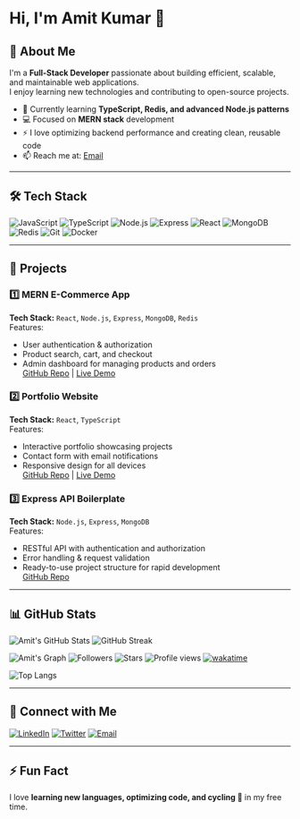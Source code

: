 # Hi, I'm Amit Kumar 👋

## 🚀 About Me
I'm a **Full-Stack Developer** passionate about building efficient, scalable, and maintainable web applications.  
I enjoy learning new technologies and contributing to open-source projects.  

- 🌱 Currently learning **TypeScript, Redis, and advanced Node.js patterns**
- 💻 Focused on **MERN stack** development
- ⚡ I love optimizing backend performance and creating clean, reusable code
- 📫 Reach me at: [Email](mailto:your.email@example.com)  

---

## 🛠 Tech Stack

![JavaScript](https://img.shields.io/badge/JavaScript-F7DF1E?logo=javascript&logoColor=black)
![TypeScript](https://img.shields.io/badge/TypeScript-3178C6?logo=typescript&logoColor=white)
![Node.js](https://img.shields.io/badge/Node.js-339933?logo=node.js&logoColor=white)
![Express](https://img.shields.io/badge/Express-000000?logo=express&logoColor=white)
![React](https://img.shields.io/badge/React-61DAFB?logo=react&logoColor=black)
![MongoDB](https://img.shields.io/badge/MongoDB-47A248?logo=mongodb&logoColor=white)
![Redis](https://img.shields.io/badge/Redis-DC382D?logo=redis&logoColor=white)
![Git](https://img.shields.io/badge/Git-F05032?logo=git&logoColor=white)
![Docker](https://img.shields.io/badge/Docker-2496ED?logo=docker&logoColor=white)

---

## 📂 Projects

### 1️⃣ MERN E-Commerce App
**Tech Stack:** `React`, `Node.js`, `Express`, `MongoDB`, `Redis`  
Features:
- User authentication & authorization
- Product search, cart, and checkout
- Admin dashboard for managing products and orders  
[GitHub Repo](https://github.com/yourusername/mern-ecommerce) | [Live Demo](https://your-demo-link.com)

### 2️⃣ Portfolio Website
**Tech Stack:** `React`, `TypeScript`  
Features:
- Interactive portfolio showcasing projects
- Contact form with email notifications
- Responsive design for all devices  
[GitHub Repo](https://github.com/AMIT222001/portfolio) | [Live Demo](https://your-demo-link.com)

### 3️⃣ Express API Boilerplate
**Tech Stack:** `Node.js`, `Express`, `MongoDB`  
Features:
- RESTful API with authentication and authorization
- Error handling & request validation
- Ready-to-use project structure for rapid development  
[GitHub Repo](https://github.com/AMIT222001/express-api-boilerplate)

---

## 📊 GitHub Stats

![Amit's GitHub Stats](https://github-readme-stats.vercel.app/api?username=AMIT222001&show_icons=true&theme=radical)
![GitHub Streak](https://streak-stats.demolab.com?user=AMIT222001&theme=radical&hide_border=true)

![Amit's Graph](https://github-readme-activity-graph.vercel.app/graph?username=AMIT222001&theme=react-dark&hide_border=true)
![Followers](https://img.shields.io/github/followers/AMIT222001?style=social)
![Stars](https://img.shields.io/github/stars/AMIT222001?affiliations=OWNER%2CCOLLABORATOR&style=social)
![Profile views](https://komarev.com/ghpvc/?username=AMIT222001&color=blueviolet)
[![wakatime](https://wakatime.com/badge/user/4d69296d-0fa3-41b8-8541-32d861a307c3.svg)](https://wakatime.com/@4d69296d-0fa3-41b8-8541-32d861a307c3)








![Top Langs](https://github-readme-stats.vercel.app/api/top-langs/?username=AMIT222001&layout=compact&theme=radical)

---

## 💬 Connect with Me

[![LinkedIn](https://img.shields.io/badge/LinkedIn-0077B5?logo=linkedin&logoColor=white)](https://www.linkedin.com/in/your-linkedin)
[![Twitter](https://img.shields.io/badge/Twitter-1DA1F2?logo=twitter&logoColor=white)](https://twitter.com/your-twitter)
[![Email](https://img.shields.io/badge/Email-D14836?logo=gmail&logoColor=white)](mailto:your.email@example.com)

---

## ⚡ Fun Fact
I love **learning new languages, optimizing code, and cycling 🚴** in my free time.
